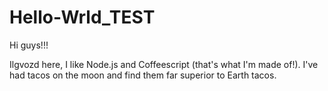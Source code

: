 # Hello-Wrld_TEST

Hi guys!!!

Ilgvozd here, I like Node.js and Coffeescript (that's what I'm made of!).
I've had tacos on the moon and find them far superior to Earth tacos.
